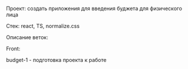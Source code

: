 Проект: создать приложения для введения буджета для физического лица

Стек: react, TS, normalize.css

Описание веток:

Front:

budget-1 - подготовка проекта к работе